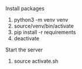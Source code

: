 Install packages

1. python3 -m venv venv
2. source/venv/bin/activate
3. pip install -r requirements
4. deactivate

Start the server

1. source activate.sh
